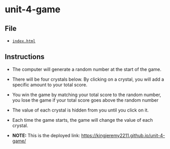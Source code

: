 # unit-4-game

## File

* [`index.html`](unit-4-game/index.html)

## Instructions

* The computer will generate a random number at the start of the game.

* There will be four crystals below.  By clicking on a crystal, you will add a specific amount to your total score.

* You win the game by matching your total score to the random number, you lose the game if your total score goes above the random number

* The value of each crystal is hidden from you until you click on it.

* Each time the game starts, the game will change the value of each crystal.

* **NOTE:** This is the deployed link: <https://kingjeremy2211.github.io/unit-4-game/>